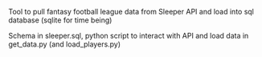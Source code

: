 Tool to pull fantasy football league data from Sleeper API and load into sql database (sqlite for time being)

Schema in sleeper.sql, python script to interact with API and load data in get_data.py (and load_players.py)

